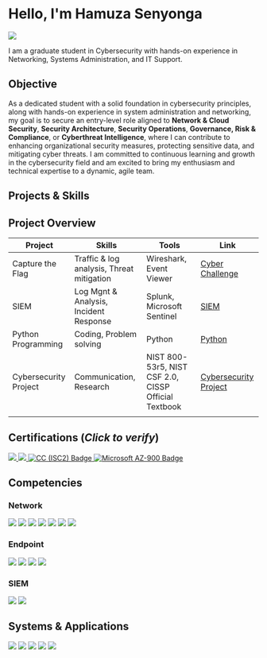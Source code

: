 # Hello, I'm Hamuza Senyonga
<a href="https://www.linkedin.com/in/hamuza-senyonga-847429237?lipi=urn%3Ali%3Apage%3Ad_flagship3_profile_view_base_contact_details%3B528lop2iQOCo9feWCa76Cw%3D%3D/"><img src="https://img.shields.io/badge/-LinkedIn-0072b1?&style=for-the-badge&logo=linkedin&logoColor=white" /></a>

I am a graduate student in Cybersecurity with hands-on experience in Networking, Systems Administration, and IT Support.

## Objective

 As a dedicated student with a solid foundation in cybersecurity principles, along with hands-on experience in system administration and networking, my goal is to secure an entry-level role aligned to **Network & Cloud Security**, **Security Architecture**, **Security Operations**, **Governance, Risk & Compliance**, or **Cyberthreat Intelligence**,  where I can contribute to enhancing organizational security measures, protecting sensitive data, and mitigating cyber threats. I am committed to continuous learning and growth in the cybersecurity field and am excited to bring my enthusiasm and technical expertise to a dynamic, agile team.

## Projects & Skills

## Project Overview 
|     Project     |                 Skills                |     Tools       |      Link       |
| --------------- | ------------------------------------- | --------------- | --------------- |
| Capture the Flag| Traffic & log analysis, Threat mitigation|Wireshark, Event Viewer |<a href="https://github.com/mtendekai/CaptureTheFlag2024/blob/main/README.md">Cyber Challenge</a>
| SIEM            |  Log Mgnt & Analysis, Incident Response|Splunk, Microsoft Sentinel|<a href="https://github.com/mtendekai/SIEM/blob/main/README.md">SIEM</a>              
|Python Programming| Coding, Problem solving              |Python           | <a href="https://github.com/mtendekai/Python/blob/main/README.md">Python</a>                |
|Cybersecurity Project|Communication, Research            |NIST 800-53r5, NIST CSF 2.0, CISSP Official Textbook|<a href="https://github.com/mtendekai/Cybersecurity-Foundations-Project/blob/main/README.md">Cybersecurity Project</a>                |
|                 |                                       |                 |                 |

## Certifications (*Click to verify*)
<div>
<a href="https://www.credly.com/badges/79cce531-7dfa-48a2-b11b-0043ca63f056/linked_in_profile"target="_blank">
  <img src="https://img.shields.io/badge/-Security%2B-FF0000?&style=for-the-badge&logo=CompTIA&logoColor=white" />
</a>
<a href="https://www.credly.com/earner/earned/badge/185183b4-1305-4b32-a2ec-618be57ee64d" target="_blank">
  <img src="https://img.shields.io/badge/-CCNA-007ACC?&style=for-the-badge&logo=Cisco&logoColor=white" />
</a>
<a href="https://www.credly.com/badges/01d385ea-cff4-4d43-b273-4b54e845f096/linked_in_profile" target="_blank">
  <img src="https://img.shields.io/badge/-CC(ISC2)-006400?&style=for-the-badge&logoColor=white" alt="CC (ISC2) Badge" />
</a>
<a href="https://www.credly.com/badges/995275f0-5fac-4ed4-951f-e8b66ed28451/linked_in_profile" target="_blank">
  <img src="https://img.shields.io/badge/-Microsoft%20AZ--900-737373?&style=for-the-badge&logo=Microsoft&logoColor=white" alt="Microsoft AZ-900 Badge" />
</a>
<div>

## Competencies
### Network
<div>
   <img src="https://img.shields.io/badge/-Wireshark-1679A7?&style=for-the-badge&logo=Wireshark&logoColor=white" />
   <img src="https://img.shields.io/badge/-Solarwinds-FF6200?&style=for-the-badge&logo=Zeek&logoColor=white" />
   <img src="https://img.shields.io/badge/-Event Viewer-40E0D0?&style=for-the-badge&logo=Zeek&logoColor=white" />
   <img src="https://img.shields.io/badge/-Routing & Switching-1BA0D7?&style=for-the-badge&logo=Suricata&logoColor=white" />
   <img src="https://img.shields.io/badge/-Network_Protocols-4CAF50?&style=for-the-badge&logo=Zeek&logoColor=white" />
   <img src="https://img.shields.io/badge/-Firewalls-FFBF00?&style=for-the-badge&logo=Zeek&logoColor=white" />
   <img src="https://img.shields.io/badge/-IDS/IPS-CCCCFF?&style=for-the-badge&logo=Zeek&logoColor=white" />

</div>

### Endpoint
<div>
    <img src="https://img.shields.io/badge/-Microsoft_Defender-00A4EF?&style=for-the-badge&logo=Microsoft&logoColor=white" />
    <img src="https://img.shields.io/badge/-ESET_Protect-00CED1?&style=for-the-badge&logo=ESET&logoColor=white" />
    <img src="https://img.shields.io/badge/-Sophos_Endpoint-2F6C9E?&style=for-the-badge&logo=Sophos&logoColor=white" />
    <img src="https://img.shields.io/badge/-McAfee-CC0000?&style=for-the-badge&logo=McAfee&logoColor=white" />

</div>

### SIEM
<div>
    <img src="https://img.shields.io/badge/-Microsoft_Sentinel-0078D4?&style=for-the-badge&logo=Microsoft&logoColor=white" />
    <img src="https://img.shields.io/badge/-Splunk-000000?&style=for-the-badge&logo=Splunk&logoColor=white" />
   
</div>

## Systems & Applications
<div>
<img src="https://img.shields.io/badge/-Windows_Server-0078D7?&style=for-the-badge&logo=Microsoft&logoColor=white" />
<img src="https://img.shields.io/badge/-Microsoft_365-DC3E15?&style=for-the-badge&logo=Microsoft&logoColor=white" />
<img src="https://img.shields.io/badge/-Active_Directory-0078D7?&style=for-the-badge&logo=Microsoft&logoColor=white" />
<img src="https://img.shields.io/badge/-SharePoint-DDA0DD?&style=for-the-badge&logo=Microsoft&logoColor=white" />
<img src="https://img.shields.io/badge/-Microsoft Windows & Office -0078D7?&style=for-the-badge&logo=Microsoft&logoColor=white" />

<div>
